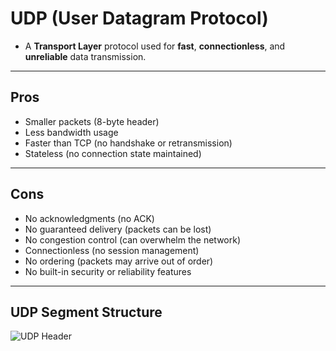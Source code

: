 # UDP (User Datagram Protocol)
- A **Transport Layer** protocol used for **fast**, **connectionless**, and **unreliable** data transmission.
---
## Pros
- Smaller packets (8-byte header)
- Less bandwidth usage
- Faster than TCP (no handshake or retransmission)
- Stateless (no connection state maintained)
---
## Cons
- No acknowledgments (no ACK)
- No guaranteed delivery (packets can be lost)
- No congestion control (can overwhelm the network)
- Connectionless (no session management)
- No ordering (packets may arrive out of order)
- No built-in security or reliability features
---
## UDP Segment Structure
![UDP Header](https://external-content.duckduckgo.com/iu/?u=https%3A%2F%2Fcheapsslsecurity.com%2Fblog%2Fwp-content%2Fuploads%2F2022%2F06%2Fudp-header.png&f=1&nofb=1&ipt=cdcd4c1c5f5ce397fb2c40aad6afa579eade92c82c4696d4852b4057fe7595b0)
